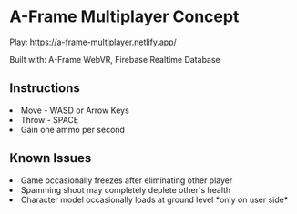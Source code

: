 <h1> A-Frame Multiplayer Concept </h1>

Play: https://a-frame-multiplayer.netlify.app/ <br>

Built with: A-Frame WebVR, Firebase Realtime Database

<h2> Instructions </h2>
<li> Move - WASD or Arrow Keys </li>
<li> Throw - SPACE </li>
<li> Gain one ammo per second </li>

<h2> Known Issues </h2>
<li> Game occasionally freezes after eliminating other player </li>
<li> Spamming shoot may completely deplete other's health </li>
<li> Character model occasionally loads at ground level *only on user side* </li>
